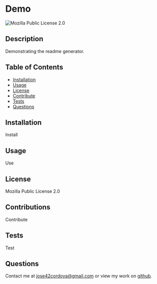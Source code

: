 
# Demo

![Mozilla Public License 2.0](https://img.shields.io/badge/License-Mozilla%20Public%20License%202.0-blue)

## Description

Demonstrating the readme generator.

## Table of Contents

* [Installation](#installation)
* [Usage](#usage)
* [License](#license)
* [Contribute](#contribute)
* [Tests](#tests)
* [Questions](#questions)

## Installation

Install

## Usage

Use

## License

Mozilla Public License 2.0

## Contributions

Contribute

## Tests

Test

## Questions

Contact me at jose42cordova@gmail.com or view my work on [github](https://github.com/JoseCordova42).
  